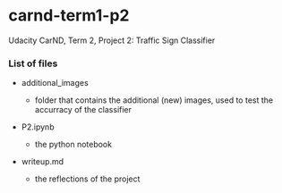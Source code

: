 # carnd-term1-p2
Udacity CarND, Term 2, Project 2: Traffic Sign Classifier

### List of files
  
+ additional_images
  - folder that contains the additional (new) images, used to test the accurracy of the classifier
  
+ P2.ipynb
  - the python notebook
  
+ writeup.md
  - the reflections of the project